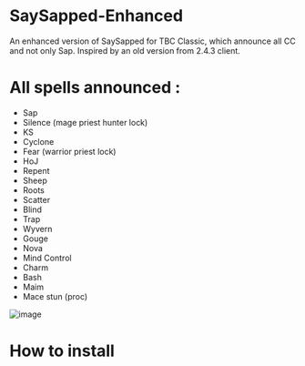 # SaySapped-Enhanced
An enhanced version of SaySapped for TBC Classic, which announce all CC and not only Sap.
Inspired by an old version from 2.4.3 client.

# All spells announced :
- Sap
- Silence (mage priest hunter lock)
- KS
- Cyclone
- Fear (warrior priest lock)
- HoJ
- Repent
- Sheep
- Roots
- Scatter
- Blind
- Trap
- Wyvern
- Gouge
- Nova
- Mind Control
- Charm
- Bash
- Maim
- Mace stun (proc)


![image](https://user-images.githubusercontent.com/85767653/124333329-1d691200-db94-11eb-9b7c-ec62244f76d0.png)


# How to install
